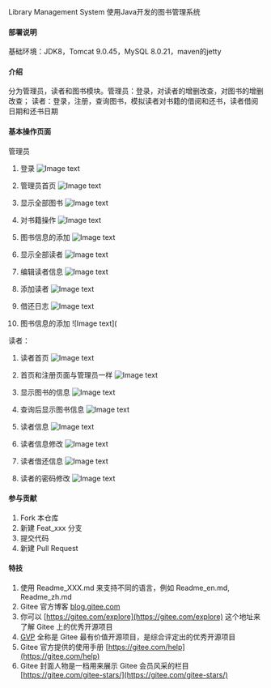 Library Management System
使用Java开发的图书管理系统

#### 部署说明
基础环境：JDK8，Tomcat 9.0.45，MySQL 8.0.21，maven的jetty


#### 介绍
分为管理员，读者和图书模块。管理员：登录，对读者的增删改查，对图书的增删改查；
读者：登录，注册，查询图书，模拟读者对书籍的借阅和还书，读者借阅日期和还书日期

#### 基本操作页面

管理员
1.  登录
![Image text](https://gitee.com/jk-14/library-management-system/raw/master/view/QQ%E5%9B%BE%E7%89%8720210617135659.png)

2.  管理员首页
![Image text](https://gitee.com/jk-14/library-management-system/raw/master/view/QQ%E5%9B%BE%E7%89%8720210617135714.png)

3.  显示全部图书
![Image text](https://gitee.com/jk-14/library-management-system/raw/master/view/QQ%E5%9B%BE%E7%89%8720210617135718.png)

4.  对书籍操作
![Image text](https://gitee.com/jk-14/library-management-system/raw/master/view/QQ%E5%9B%BE%E7%89%8720210617135727.png)

5.  图书信息的添加
![Image text](https://gitee.com/jk-14/library-management-system/raw/master/view/QQ%E5%9B%BE%E7%89%8720210617135739.png)

7.  显示全部读者
![Image text](https://gitee.com/jk-14/library-management-system/raw/master/view/QQ%E5%9B%BE%E7%89%8720210617135744.png)

8.  编辑读者信息
![Image text](https://gitee.com/jk-14/library-management-system/raw/master/view/QQ%E5%9B%BE%E7%89%8720210617135749.png)

9.  添加读者
![Image text](https://gitee.com/jk-14/library-management-system/raw/master/view/QQ%E5%9B%BE%E7%89%8720210617135710.png)

10.  借还日志
![Image text](https://gitee.com/jk-14/library-management-system/raw/master/view/QQ%E5%9B%BE%E7%89%8720210617135744.png)

11.  图书信息的添加
![Image text](

读者：
1. 读者首页
![Image text](https://gitee.com/jk-14/library-management-system/raw/master/view/QQ%E5%9B%BE%E7%89%8720210617135752.png)

2.  首页和注册页面与管理员一样
![Image text](https://gitee.com/jk-14/library-management-system/raw/master/view/QQ%E5%9B%BE%E7%89%8720210617135659.png)

3.  显示图书的信息
![Image text](https://gitee.com/jk-14/library-management-system/raw/master/view/QQ%E5%9B%BE%E7%89%8720210617135807.png)

4.  查询后显示图书信息
![Image text](https://gitee.com/jk-14/library-management-system/raw/master/view/QQ%E5%9B%BE%E7%89%8720210617135810.png)

5.  读者信息
![Image text](https://gitee.com/jk-14/library-management-system/raw/master/view/QQ%E5%9B%BE%E7%89%8720210617135813.png)

6.  读者信息修改
![Image text](https://gitee.com/jk-14/library-management-system/raw/master/view/QQ%E5%9B%BE%E7%89%8720210617135817.png)

7.  读者借还信息
![Image text](https://gitee.com/jk-14/library-management-system/raw/master/view/QQ%E5%9B%BE%E7%89%8720210617135821.png)

8.  读者的密码修改
![Image text](https://gitee.com/jk-14/library-management-system/raw/master/view/QQ%E5%9B%BE%E7%89%8720210617135825.png)


#### 参与贡献

1.  Fork 本仓库
2.  新建 Feat_xxx 分支
3.  提交代码
4.  新建 Pull Request


#### 特技

1.  使用 Readme\_XXX.md 来支持不同的语言，例如 Readme\_en.md, Readme\_zh.md
2.  Gitee 官方博客 [blog.gitee.com](https://blog.gitee.com)
3.  你可以 [https://gitee.com/explore](https://gitee.com/explore) 这个地址来了解 Gitee 上的优秀开源项目
4.  [GVP](https://gitee.com/gvp) 全称是 Gitee 最有价值开源项目，是综合评定出的优秀开源项目
5.  Gitee 官方提供的使用手册 [https://gitee.com/help](https://gitee.com/help)
6.  Gitee 封面人物是一档用来展示 Gitee 会员风采的栏目 [https://gitee.com/gitee-stars/](https://gitee.com/gitee-stars/)

